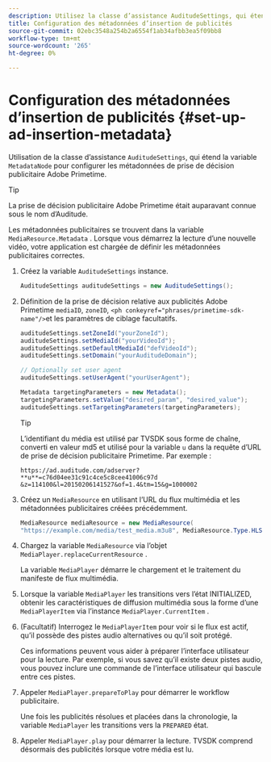 ```yaml
---
description: Utilisez la classe d’assistance AuditudeSettings, qui étend la classe MetadataNode, pour configurer les métadonnées de prise de décision publicitaire Adobe Primetime.
title: Configuration des métadonnées d’insertion de publicités
source-git-commit: 02ebc3548a254b2a6554f1ab34afbb3ea5f09bb8
workflow-type: tm+mt
source-wordcount: '265'
ht-degree: 0%

---
```


# Configuration des métadonnées d’insertion de publicités {#set-up-ad-insertion-metadata}

Utilisation de la classe d’assistance `AuditudeSettings`, qui étend la variable `MetadataNode` pour configurer les métadonnées de prise de décision publicitaire Adobe Primetime.

>[!TIP]
>
>La prise de décision publicitaire Adobe Primetime était auparavant connue sous le nom d’Auditude.

Les métadonnées publicitaires se trouvent dans la variable `MediaResource.Metadata` . Lorsque vous démarrez la lecture d’une nouvelle vidéo, votre application est chargée de définir les métadonnées publicitaires correctes.

1. Créez la variable `AuditudeSettings` instance.

   ```java
   AuditudeSettings auditudeSettings = new AuditudeSettings();
   ```

1. Définition de la prise de décision relative aux publicités Adobe Primetime `mediaID`, `zoneID`, `<ph conkeyref="phrases/primetime-sdk-name"/>`et les paramètres de ciblage facultatifs.

   ```java
   auditudeSettings.setZoneId("yourZoneId"); 
   auditudeSettings.setMediaId("yourVideoId"); 
   auditudeSettings.setDefaultMediaId("defVideoId"); 
   auditudeSettings.setDomain("yourAuditudeDomain"); 
   
   // Optionally set user agent  
   auditudeSettings.setUserAgent("yourUserAgent"); 
   
   Metadata targetingParameters = new Metadata(); 
   targetingParameters.setValue("desired_param", "desired_value"); 
   auditudeSettings.setTargetingParameters(targetingParameters);
   ```

   >[!TIP]
   >
   >L’identifiant du média est utilisé par TVSDK sous forme de chaîne, converti en valeur md5 et utilisé pour la variable `u` dans la requête d’URL de prise de décision publicitaire Primetime. Par exemple :
   >
   >`https://ad.auditude.com/adserver? **u**=c76d04ee31c91c4ce5c8cee41006c97d &z=114100&l=20150206141527&of=1.4&tm=15&g=1000002`

1. Créez un `MediaResource` en utilisant l’URL du flux multimédia et les métadonnées publicitaires créées précédemment.

   ```java
   MediaResource mediaResource = new MediaResource( 
   "https://example.com/media/test_media.m3u8", MediaResource.Type.HLS, Metadata);
   ```

1. Chargez la variable `MediaResource` via l’objet `MediaPlayer.replaceCurrentResource` .

   La variable `MediaPlayer` démarre le chargement et le traitement du manifeste de flux multimédia.

1. Lorsque la variable `MediaPlayer` les transitions vers l’état INITIALIZED, obtenir les caractéristiques de diffusion multimédia sous la forme d’une `MediaPlayerItem` via l’instance `MediaPlayer.CurrentItem` .
1. (Facultatif) Interrogez le `MediaPlayerItem` pour voir si le flux est actif, qu’il possède des pistes audio alternatives ou qu’il soit protégé.

   Ces informations peuvent vous aider à préparer l’interface utilisateur pour la lecture. Par exemple, si vous savez qu’il existe deux pistes audio, vous pouvez inclure une commande de l’interface utilisateur qui bascule entre ces pistes.

1. Appeler `MediaPlayer.prepareToPlay` pour démarrer le workflow publicitaire.

   Une fois les publicités résolues et placées dans la chronologie, la variable `MediaPlayer` les transitions vers la `PREPARED` état.
1. Appeler `MediaPlayer.play` pour démarrer la lecture.
TVSDK comprend désormais des publicités lorsque votre média est lu.
